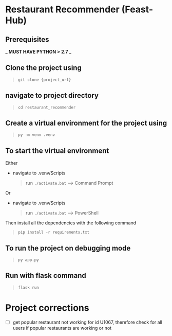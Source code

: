 # Restaurant Recommender (Feast-Hub)

## Prerequisites

**_ MUST HAVE PYTHON > 2.7 _**

## Clone the project using

> `git clone {project_url}`

## navigate to project directory

> `cd restaurant_recommender`

## Create a virtual environment for the project using

> `py -m venv .venv`

## To start the virtual environment

Either

-   navigate to .venv/Scripts
    > run `./activate.bat` --> Command Prompt

Or

-   navigate to .venv/Scripts
    > run `./activate.bat` --> PowerShell

Then install all the dependencies with the following command

> `pip install -r requirements.txt`

## To run the project on debugging mode

> `py app.py`

## Run with flask command

> `flask run`

# Project corrections

-   [ ] get popular restaurant not working for id U1067, therefore check for all users if popular restaurants are working or not
